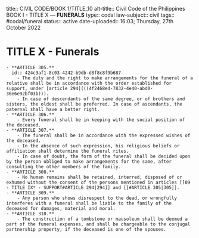 title:: CIVIL CODE/BOOK 1/TITLE_10
alt-title:: Civil Code of the Philippines BOOK I - TITLE X —  **FUNERALS**
type:: codal
law-subject:: civil
tags:: #codal/funeral
status:: active
date-uploaded:: 16:03; Thursday, 27th October 2022

# TITLE X - Funerals
	- **ARTICLE 305.**
	  id:: 424c3af1-8c03-4242-b9db-d8f8c8f9b687
		- The duty and the right to make arrangements for the funeral of a relative shall be in accordance with the order established for support, under [article 294](((4f2468ed-7832-4e40-abd0-36e6e92bf03b))).
		- In case of descendants of the same degree, or of brothers and sisters, the oldest shall be preferred. In case of ascendants, the paternal shall have a better right.
	- **ARTICLE 306.**
		- Every funeral shall be in keeping with the social position of the deceased.
	- **ARTICLE 307.**
		- The funeral shall be in accordance with the expressed wishes of the deceased.
		- In the absence of such expression, his religious beliefs or affiliation shall determine the funeral rites.
		- In case of doubt, the form of the funeral shall be decided upon by the person obliged to make arrangements for the same, after consulting the other members of the family.
	- **ARTICLE 308.**
		- No human remains shall be retained, interred, disposed of or exhumed without the consent of the persons mentioned in articles [[09 - TITLE IX* - SUPPORT#ARTICLE 294|294]] and [[#ARTICLE 305|305]].
	- **ARTICLE 309.**
		- Any person who shows disrespect to the dead, or wrongfully interferes with a funeral shall be liable to the family of the deceased for damages, material and moral.
	- **ARTICLE 310.**
		- The construction of a tombstone or mausoleum shall be deemed a part of the funeral expenses, and shall be chargeable to the conjugal partnership property, if the deceased is one of the spouses.